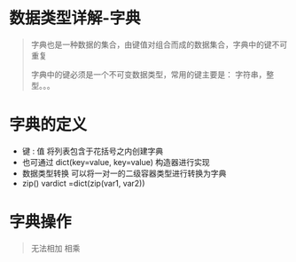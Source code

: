 # 数据类型详解-字典
> 字典也是一种数据的集合，由键值对组合而成的数据集合，字典中的键不可重复
>
> 字典中的键必须是一个不可变数据类型，常用的键主要是： 字符串，整型。。。


# 字典的定义
+ 键 : 值 将列表包含于花括号之内创建字典
+ 也可通过  dict(key=value, key=value) 构造器进行实现
+ 数据类型转换 可以将一对一的二级容器类型进行转换为字典
+ zip() vardict =dict(zip(var1, var2))

# 字典操作
> 无法相加 相乘
> 